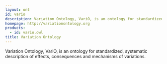 ```yaml
---
layout: ont
id: vario
description: Variation Ontology, VariO, is an ontology for standardized, systematic description of effects, consequences and mechanisms of variations.
homepage: http://variationontology.org
products: 
  - id: vario.owl
title: Variation Ontology
---
```


Variation Ontology, VariO, is an ontology for standardized, systematic description of effects, consequences and mechanisms of variations.